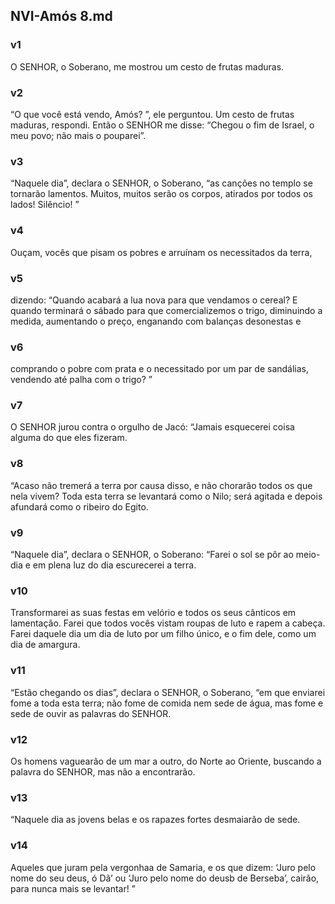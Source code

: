 ## NVI-Amós 8.md
### v1
 O SENHOR, o Soberano, me mostrou um cesto de frutas maduras.
### v2
 “O que você está vendo, Amós? ”, ele perguntou. Um cesto de frutas maduras, respondi. Então o SENHOR me disse: “Chegou o fim de Israel, o meu povo; não mais o pouparei”.
### v3
 “Naquele dia”, declara o SENHOR, o Soberano, “as canções no templo se tornarão lamentos. Muitos, muitos serão os corpos, atirados por todos os lados! Silêncio! ”
### v4
 Ouçam, vocês que pisam os pobres e arruínam os necessitados da terra,
### v5
 dizendo: “Quando acabará a lua nova para que vendamos o cereal? E quando terminará o sábado para que comercializemos o trigo, diminuindo a medida, aumentando o preço, enganando com balanças desonestas e
### v6
 comprando o pobre com prata e o necessitado por um par de sandálias, vendendo até palha com o trigo? ”
### v7
 O SENHOR jurou contra o orgulho de Jacó: “Jamais esquecerei coisa alguma do que eles fizeram.
### v8
 “Acaso não tremerá a terra por causa disso, e não chorarão todos os que nela vivem? Toda esta terra se levantará como o Nilo; será agitada e depois afundará como o ribeiro do Egito.
### v9
 “Naquele dia”, declara o SENHOR, o Soberano: “Farei o sol se pôr ao meio-dia e em plena luz do dia escurecerei a terra.
### v10
 Transformarei as suas festas em velório e todos os seus cânticos em lamentação. Farei que todos vocês vistam roupas de luto e rapem a cabeça. Farei daquele dia um dia de luto por um filho único, e o fim dele, como um dia de amargura.
### v11
 “Estão chegando os dias”, declara o SENHOR, o Soberano, “em que enviarei fome a toda esta terra; não fome de comida nem sede de água, mas fome e sede de ouvir as palavras do SENHOR.
### v12
 Os homens vaguearão de um mar a outro, do Norte ao Oriente, buscando a palavra do SENHOR, mas não a encontrarão.
### v13
 “Naquele dia as jovens belas e os rapazes fortes desmaiarão de sede.
### v14
 Aqueles que juram pela vergonhaa de Samaria, e os que dizem: ‘Juro pelo nome do seu deus, ó Dã’ ou ‘Juro pelo nome do deusb de Berseba’, cairão, para nunca mais se levantar! ”
